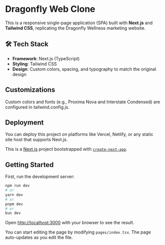 # Dragonfly Web Clone

This is a responsive single-page application (SPA) built with **Next.js** and **Tailwind CSS**, replicating the Dragonfly Wellness marketing website.

## 🛠 Tech Stack

- **Framework**: Next.js (TypeScript)
- **Styling**: Tailwind CSS
- **Design**: Custom colors, spacing, and typography to match the original design

## Customizations
Custom colors and fonts (e.g., Proxima Nova and Interstate Condensed) are configured in tailwind.config.js.

## Deployment 
You can deploy this project on platforms like Vercel, Netlify, or any static site host that supports Next.js.

This is a [Next.js](https://nextjs.org) project bootstrapped with [`create-next-app`](https://nextjs.org/docs/pages/api-reference/create-next-app).

## Getting Started

First, run the development server:

```bash
npm run dev
# or
yarn dev
# or
pnpm dev
# or
bun dev
```

Open [http://localhost:3000](http://localhost:3000) with your browser to see the result.

You can start editing the page by modifying `pages/index.tsx`. The page auto-updates as you edit the file.

